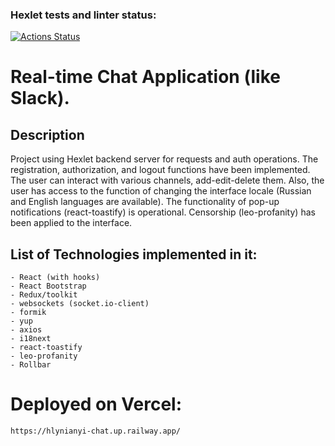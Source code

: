 ### Hexlet tests and linter status:
[![Actions Status](https://github.com/glinyany/frontend-project-12/workflows/hexlet-check/badge.svg)](https://github.com/glinyany/frontend-project-12/actions)

#  Real-time Chat Application (like Slack).

## Description

Project using Hexlet backend server for requests and auth operations.
The registration, authorization, and logout functions have been implemented. 
The user can interact with various channels, add-edit-delete them. Also, the user has access to the function of changing the interface locale (Russian and English languages are available). 
The functionality of pop-up notifications (react-toastify) is operational. 
Censorship (leo-profanity) has been applied to the interface.
## List of Technologies implemented in it:

```
- React (with hooks)
- React Bootstrap
- Redux/toolkit
- websockets (socket.io-client)
- formik
- yup
- axios
- i18next
- react-toastify 
- leo-profanity
- Rollbar

```

# Deployed on Vercel:

```
https://hlynianyi-chat.up.railway.app/
```
